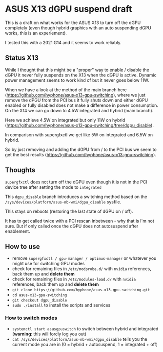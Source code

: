 # ASUS X13 dGPU suspend draft

This is a draft on what works for the ASUS X13 to turn off the dGPU completely (even though hybrid graphics with an auto suspending dGPU works, this is an experiement).

I tested this with a 2021 G14 and it seems to work reliably.

## Status X13

While I thought that this might be a "proper" way to enable / disable the dGPU it never fully suspends on the X13 when the dGPU is active.
Dynamic power management seems to work kind of but it never goes below 11W.

When we have a look at the method of the main branch here (https://github.com/hyphone/asus-x13-gpu-switching), where we just remove the dPGU from the PCI bus it fully shuts down and either dGPU enabled or fully disabled does not make a difference in power consumption. On the X14 we can go down to 4.5W integrated and hybrid (main branch).

Here we achieve 4.5W on integrated but only 11W on hybrid (https://github.com/hyphone/asus-x13-gpu-switching/tree/dgpu_disable).

In comparison with supergfxctl we get like 5W on integrated and 6.5W on hybrid.

So by just removing and adding the dGPU from / to the PCI bus we seem to get the best results (https://github.com/hyphone/asus-x13-gpu-switching).

## Thoughts

`supergfxctl` does not turn off the dGPU even though it is not in the PCI device tree after setting the mode to `integrated`

This `dgpu_disable` branch introduces a switching method based on the `/sys/devices/platform/asus-nb-wmi/dgpu_disable` sysfile.

This stays on reboots (restoring the last state of dGPU on / off).

It has to get called twice with a PCI rescan inbetween - why that is I'm not sure. But if only called once the dGPU does not autosuspend after enablement.

## How to use

- remove `supergfxctl / gpu-manager / optimus-manager` or whatever you might use for switching GPU modes
- check for remaining files in `/etc/modprobe.d/` with `nvidia` references, back them up and **delete them**
- check for remaining files in `/etc/modules-load.d/` with `nvidia` references, back them up and **delete them**
- `git clone https://github.com/hyphone/asus-x13-gpu-switching.git`
- `cd asus-x13-gpu-switching`
- `git checkout dgpu_disable`
- `sudo ./install` to install the scripts and services

### How to switch modes
- `systemctl start asusgpuswitch` to switch between hybrid and integrated (**warning**: this will forcly log you out)
- `cat /sys/devices/platform/asus-nb-wmi/dgpu_disable` tells you the current mode you are in (0 = hybrid + autosuspend, 1 = integrated + off)